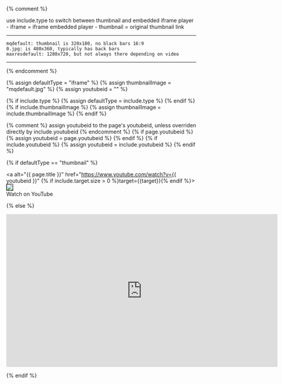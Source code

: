 {% comment %}

use include.type to switch between thumbnail and embedded iframe player
    - iframe = iframe embedded player
    - thumbnail = original thumbnail link

---------------------------------------------------------------------
    mqdefault: thumbnail is 320x180, no black bars 16:9
    0.jpg: is 480x360, typically has back bars
    maxresdefault: 1280x720, but not always there depending on video
----------------------------------------------------------------------

{% endcomment %}

{% assign defaultType = "iframe" %}
{% assign thumbnailImage = "mqdefault.jpg" %}
{% assign youtubeid = "" %}

{% if include.type %}
    {% assign defaultType = include.type %}
{% endif %}
{% if include.thumbnailImage %}
    {% assign thumbnailImage = include.thumbnailImage %}
{% endif %}

{% comment %}
    assign youtubeid to the page's youtubeid, 
    unless overriden directly by include.youtubeid
{% endcomment %}
{% if page.youtubeid %}
    {% assign youtubeid = page.youtubeid %}
{% endif %}
{% if include.youtubeid %}
    {% assign youtubeid = include.youtubeid %}
{% endif %}

{% if defaultType == "thumbnail" %}

<a alt="{{ page.title }}" href="https://www.youtube.com/watch?v={{ youtubeid }}" {% if include.target.size > 0 %}target={{target}}{% endif %}><img src="https://img.youtube.com/vi/{{ youtubeid }}/{{ thumbnailImage }}" style="border: 1px solid black;"/><br/>Watch on YouTube</a>

{% else %}

<iframe width="720" height="405" src="https://www.youtube.com/embed/{{ youtubeid }}" frameborder="0" allowfullscreen></iframe>

{% endif %}